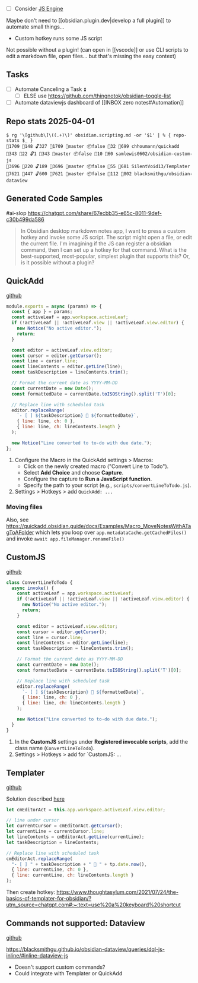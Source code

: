 - [ ] Consider [JS Engine](https://www.moritzjung.dev/obsidian-js-engine-plugin-docs/)

Maybe don't need to [[obsidian.plugin.dev|develop a full plugin]] to automate small things... 
- Custom hotkey runs some JS script

Not possible without a plugin!
(can open in [[vscode]] or use CLI scripts to edit a markdown file, open files... but that's missing the easy context)

## Tasks
- [ ] Automate Canceling a Task ⏫ 
	- [ ] ELSE use https://github.com/thingnotok/obsidian-toggle-list
- [ ] Automate dataviewjs dashboard of [[INBOX zero notes#Automation]]
## Repo stats 2025-04-01
```pwsh
$ rg '\[github\]\((.+)\)' obsidian.scripting.md -or '$1' | % { repo-stats $_ }
🌟1709 🍴148 🔓327 👀1709 🔖master 📦false 👥32 📌699 chhoumann/quickadd
🌟343 🍴22 🔓1 👀343 🔖master 📦false 👥10 📌60 samlewis0602/obsidian-custom-js
🌟3696 🍴220 🔓189 👀3696 🔖master 📦false 👥55 📌681 SilentVoid13/Templater
🌟7621 🍴447 🔓600 👀7621 🔖master 📦false 👥112 📌802 blacksmithgu/obsidian-dataview
```
## Generated Code Samples
#ai-slop https://chatgpt.com/share/67ecbb35-e65c-8011-9def-c30b499da586
>In Obsidian desktop markdown notes app, I want to press a custom hotkey and invoke some JS script. The script might open a file, or edit the current file. I'm imagining if the JS can register a obsidian command, then I can set up a hotkey for that command.
>What is the best-supported, most-popular, simplest plugin that supports this? Or, is it possible without a plugin?
## QuickAdd
[github](https://github.com/chhoumann/quickadd)
```js
module.exports = async (params) => {
  const { app } = params;
  const activeLeaf = app.workspace.activeLeaf;
  if (!activeLeaf || !activeLeaf.view || !activeLeaf.view.editor) {
    new Notice("No active editor.");
    return;
  }

  const editor = activeLeaf.view.editor;
  const cursor = editor.getCursor();
  const line = cursor.line;
  const lineContents = editor.getLine(line);
  const taskDescription = lineContents.trim();

  // Format the current date as YYYY-MM-DD
  const currentDate = new Date();
  const formattedDate = currentDate.toISOString().split('T')[0];

  // Replace line with scheduled task
  editor.replaceRange(
    `- [ ] ${taskDescription} 📅 ${formattedDate}`,
    { line: line, ch: 0 },
    { line: line, ch: lineContents.length }
  );

  new Notice("Line converted to to-do with due date.");
};
```
1. Configure the Macro in the QuickAdd settings > Macros:​
    - Click on the newly created macro ("Convert Line to Todo").​
    - Select **Add Choice** and choose **Capture**.​
    - Configure the capture to **Run a JavaScript function**.​
    - Specify the path to your script (e.g., `scripts/convertLineToTodo.js`).​
2. Settings > Hotkeys > add `QuickAdd: ...`

### Moving files
Also, see https://quickadd.obsidian.guide/docs/Examples/Macro_MoveNotesWithATagToAFolder which lets you loop over `app.metadataCache.getCachedFiles()` and invoke `await app.fileManager.renameFile()`
## CustomJS
[github](https://github.com/samlewis0602/obsidian-custom-js)

```js
class ConvertLineToTodo {
  async invoke() {
    const activeLeaf = app.workspace.activeLeaf;
    if (!activeLeaf || !activeLeaf.view || !activeLeaf.view.editor) {
      new Notice("No active editor.");
      return;
    }

    const editor = activeLeaf.view.editor;
    const cursor = editor.getCursor();
    const line = cursor.line;
    const lineContents = editor.getLine(line);
    const taskDescription = lineContents.trim();

    // Format the current date as YYYY-MM-DD
    const currentDate = new Date();
    const formattedDate = currentDate.toISOString().split('T')[0];

    // Replace line with scheduled task
    editor.replaceRange(
      `- [ ] ${taskDescription} 📅 ${formattedDate}`,
      { line: line, ch: 0 },
      { line: line, ch: lineContents.length }
    );

    new Notice("Line converted to to-do with due date.");
  }
}

```
1. In the **CustomJS** settings under **Registered invocable scripts**, add the class name (`ConvertLineToTodo`).​
2. Settings > Hotkeys > add for `CustomJS: ...
## Templater
[github](https://github.com/SilentVoid13/Templater)

Solution described [here](https://www.reddit.com/r/ObsidianMD/comments/uf4t82/templater_script_to_convert_current_line_to_a/?utm_source=chatgpt.com)
```js
let cmEditorAct = this.app.workspace.activeLeaf.view.editor;

// line under cursor
let currentCursor = cmEditorAct.getCursor();
let currentLine = currentCursor.line;
let lineContents = cmEditorAct.getLine(currentLine);
let taskDescription = lineContents;

// Replace line with scheduled task
cmEditorAct.replaceRange(
  "- [ ] " + taskDescription + " 📅 " + tp.date.now(),
  { line: currentLine, ch: 0 },
  { line: currentLine, ch: lineContents.length }
);
```
Then create hotkey: https://www.thoughtasylum.com/2021/07/24/the-basics-of-templater-for-obsidian/?utm_source=chatgpt.com#:~:text=use%20a%20keyboard%20shortcut
## Commands not supported: Dataview
[github](https://github.com/blacksmithgu/obsidian-dataview)

https://blacksmithgu.github.io/obsidian-dataview/queries/dql-js-inline/#inline-dataview-js
- Doesn't support custom commands?
- Could integrate with Templater or QuickAdd

